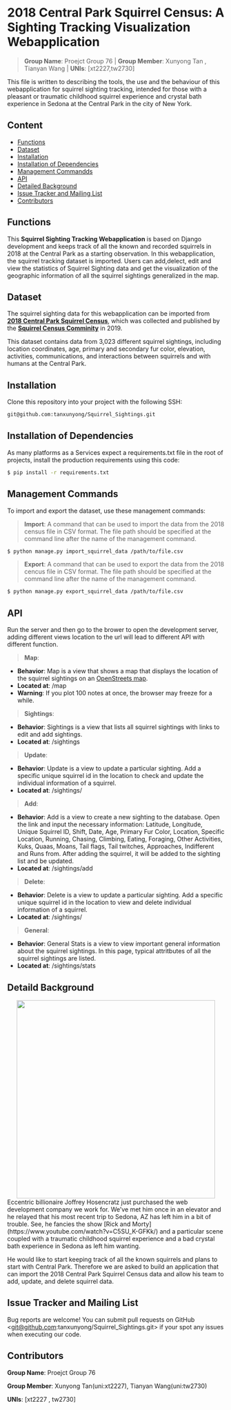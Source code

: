# 2018 Central Park Squirrel Census: A Sighting Tracking Visualization Webapplication

> **Group Name**: Proejct Group 76   |   **Group Member**: Xunyong Tan ,  Tianyan Wang | **UNIs**: [xt2227,tw2730] 

This file is written to describing the tools, the use and the behaviour of this webapplication for squirrel sighting tracking, intended for those with a pleasant or traumatic childhood squirrel experience and crystal bath experience in Sedona at the Central Park in the city of New York. 

## Content
- [Functions](#heading)
- [Dataset](#heading-2)
- [Installation](#heading-3)
- [Installation of Dependencies](#heading-4)
- [Management Commandds](#heading-5)
- [API](#heading-6)
- [Detailed Background](#heading-7)
- [Issue Tracker and Mailing List](#heading-8)
- [Contributors](#heading-9)


<a name="heading"></a>
## Functions

This **Squirrel Sighting Tracking Webapplication** is based on Django development and keeps track of all the known and recorded squirrels in 2018 at the Central Park as a starting observation. In this webapplication, the squirrel tracking dataset is imported. Users can add,delect, edit and view the statistics of Squirrel Sighting data and get the visualization of the geographic information of all the squirrel sightings generalized in the map.

<a name="heading-2"></a>
## Dataset

The squirrel sighting data for this webapplication can be imported from [**2018 Central Park Squirrel Census**](https://data.cityofnewyork.us/Environment/2018-Central-Park-Squirrel-Census-Squirrel-Data/vfnx-vebw/data), which was collected and published by the [**Squirrel Census Comminity**](https://www.thesquirrelcensus.com/) in 2019. 

This dataset contains data from 3,023 different squirrel sightings, including location coordinates, age, primary and secondary fur color, elevation, activities, communications, and interactions between squirrels and with humans at the Central Park.

<a name="heading-3"></a>
## Installation
Clone this repository into your project with the following SSH:
```bash
git@github.com:tanxunyong/Squirrel_Sightings.git
```

<a name="heading-4"></a>
## Installation of Dependencies

As many platforms as a Services expect a requirements.txt file in the root of projects, install the production requirements using this code:
``` bash
$ pip install -r requirements.txt
```
<a name="heading-5"></a>
## Management Commands

To import and export the dataset, use these management commands:

> **Import**: A command that can be used to import the data from the 2018 census file in CSV format. The file path should be specified at the command line after the name of the management command.

```bash
$ python manage.py import_squirrel_data /path/to/file.csv
```

> **Export**: A command that can be used to export the data from the 2018 cencus file in CSV format. The file path should be specified at the command line after the name of the management command. 

```bash
$ python manage.py export_squirrel_data /path/to/file.csv
```
<a name="heading-6"></a>
## API
Run the server and then go to the brower to open the development server, adding different views location to the url will lead to different API with different function.

> **Map**:  
* **Behavior**: Map is a view that shows a map that displays the location of the squirrel sightings on an [OpenStreets map](https://www.openstreetmap.org/about/).
* **Located at**: /map
* **Warning**: If you plot 100 notes at once, the browser may freeze for a while.
 
> **Sightings**: 
* **Behavior**: Sightings is a view that lists all squirrel sightings with links to edit and add sightings.
* **Located at**: /sightings
 
> **Update**: 
* **Behavior**: Update is a view to update a particular sighting. Add a specific unique squirrel id in the location to check and update the individual information of a squirrel.
* **Located at**: /sightings/<unique-squirrel-id>
 
> **Add**: 
* **Behavior**: Add is a view to create a new sighting to the database. Open the link and input the necessary information: Latitude, Longitude, Unique Squirrel ID, Shift, Date, Age, Primary Fur Color, Location, Specific Location, Running, Chasing, Climbing, Eating, Foraging, Other Activities, Kuks, Quaas, Moans, Tail flags, Tail twitches, Approaches, Indifferent and Runs from. After adding the squirrel, it will be added to the sighting list and be updated.
* **Located at**: /sightings/add
 
> **Delete**: 
* **Behavior**: Delete is a view to update a particular sighting. Add a specific unique squirrel id in the location to view and delete individual information of a squirrel.
* **Located at**: /sightings/<unique-squirrel-id>
 
> **General**: 
* **Behavior**: General Stats is a view to view important general information about the squirrel sightings. In this page, typical attritbutes of all the squirrel sightings are listed.
* **Located at**: /sightings/stats

<a name="heading-7"></a>
## Detaild Background
<div align="center">
  <img src="https://media.npr.org/assets/img/2017/04/25/istock-115796521-fcf434f36d3d0865301cdcb9c996cfd80578ca99-s1600-c85.jpg",height="480" width="460" >
</div>
Eccentric billionaire Joffrey Hosencratz just purchased the web development company we work for. We’ve met him once in an elevator and he relayed that his most recent trip to Sedona, AZ has left him in a bit of trouble. See, he fancies the show [Rick and Morty](https://www.youtube.com/watch?v=C5SU_K-GFKk/) and a particular scene coupled with a traumatic childhood squirrel experience and a bad crystal bath experience in Sedona as left him wanting. 

He would like to start keeping track of all the known squirrels and plans to start with Central Park. Therefore we are asked to build an application that can import the 2018 Central Park Squirrel Census data and allow his team to add, update, and delete squirrel data. 

<a name="heading-8"></a>
## Issue Tracker and Mailing List
Bug reports are welcome!  You can submit pull requests on GitHub <git@github.com:tanxunyong/Squirrel_Sightings.git> if your spot any issues when executing our code.

<a name="heading-9"></a>
## Contributors

**Group Name**: Proejct Group 76      

**Group Member**: Xunyong Tan(uni:xt2227),  Tianyan Wang(uni:tw2730) 

**UNIs**: [xt2227 , tw2730]

